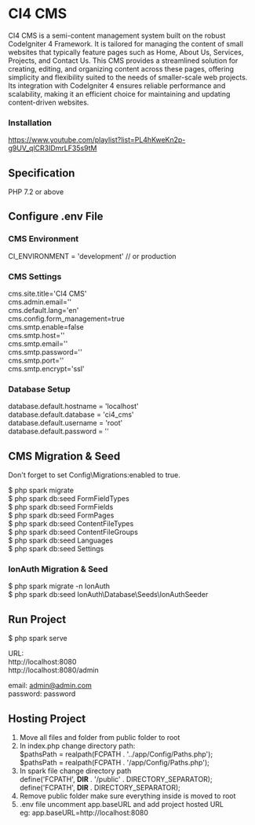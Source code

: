 # CI4 CMS
CI4 CMS is a semi-content management system built on the robust CodeIgniter 4 Framework. It is tailored for managing the content of small websites that typically feature pages such as Home, About Us, Services, Projects, and Contact Us. This CMS provides a streamlined solution for creating, editing, and organizing content across these pages, offering simplicity and flexibility suited to the needs of smaller-scale web projects. Its integration with CodeIgniter 4 ensures reliable performance and scalability, making it an efficient choice for maintaining and updating content-driven websites.

### Installation 

https://www.youtube.com/playlist?list=PL4hKweKn2p-g9UV_qlCR3IDmrLF35s9tM

## Specification

PHP 7.2 or above

## Configure .env File

### CMS Environment

CI_ENVIRONMENT = 'development'  // or production

### CMS Settings

cms.site.title='CI4 CMS'<br/>
cms.admin.email=''<br/>
cms.default.lang='en'<br/>
cms.config.form_management=true<br/>
cms.smtp.enable=false<br/>
cms.smtp.host=''<br/>
cms.smtp.email=''<br/>
cms.smtp.password=''<br/>
cms.smtp.port=''<br/>
cms.smtp.encrypt='ssl'<br/>

### Database Setup

database.default.hostname = 'localhost'<br/>
database.default.database = 'ci4_cms'<br/>
database.default.username = 'root'<br/>
database.default.password = ''<br/>

## CMS Migration & Seed

Don't forget to set Config\Migrations:enabled to true.<br/>

$ php spark migrate<br/> 
$ php spark db:seed FormFieldTypes<br/>
$ php spark db:seed FormFields<br/>
$ php spark db:seed FormPages<br/>
$ php spark db:seed ContentFileTypes<br/>
$ php spark db:seed ContentFileGroups<br/>
$ php spark db:seed Languages<br/>
$ php spark db:seed Settings<br/>

### IonAuth Migration & Seed

$ php spark migrate -n IonAuth<br/>
$ php spark db:seed IonAuth\Database\Seeds\IonAuthSeeder<br/>


## Run Project 

$ php spark serve<br/>

URL:<br/>
http://localhost:8080<br/>
http://localhost:8080/admin<br/>

email: admin@admin.com<br/>
password: password<br/>


## Hosting Project 

1. Move all files and folder from public folder to root<br/>
2. In index.php change directory path:<br/>
$pathsPath = realpath(FCPATH . '../app/Config/Paths.php');<br/>
$pathsPath = realpath(FCPATH . '/app/Config/Paths.php');<br/>
3. In spark file change directory path<br/>
define('FCPATH', __DIR__ . '/public' . DIRECTORY_SEPARATOR);<br/>
define('FCPATH', __DIR__ . DIRECTORY_SEPARATOR);<br/>
4. Remove public folder make sure everything inside is moved to root<br/>
5. .env file uncomment app.baseURL and add project hosted URL<br/>
eg: app.baseURL=http://localhost:8080<br/>
